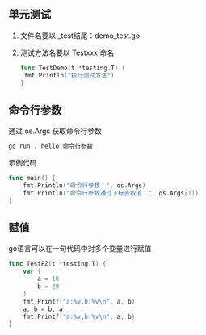 ## 单元测试

1. 文件名要以 _test结尾：demo_test.go

2. 测试方法名要以 Testxxx 命名

   ```go
   func TestDemo(t *testing.T) {
   	fmt.Println("执行测试方法")
   }
   ```





## 命令行参数

通过 os.Args 获取命令行参数

```bash
go run . hello 命令行参数
```

示例代码

```go
func main() {
	fmt.Println("命令行参数：", os.Args)
	fmt.Println("命令行参数通过下标去取值：", os.Args[1])
}
```



## 赋值

go语言可以在一句代码中对多个变量进行赋值

```go
func TestFZ(t *testing.T) {
	var (
		a = 10
		b = 20
	)
	fmt.Printf("a:%v,b:%v\n", a, b)
	a, b = b, a
	fmt.Printf("a:%v,b:%v\n", a, b)
}
```

